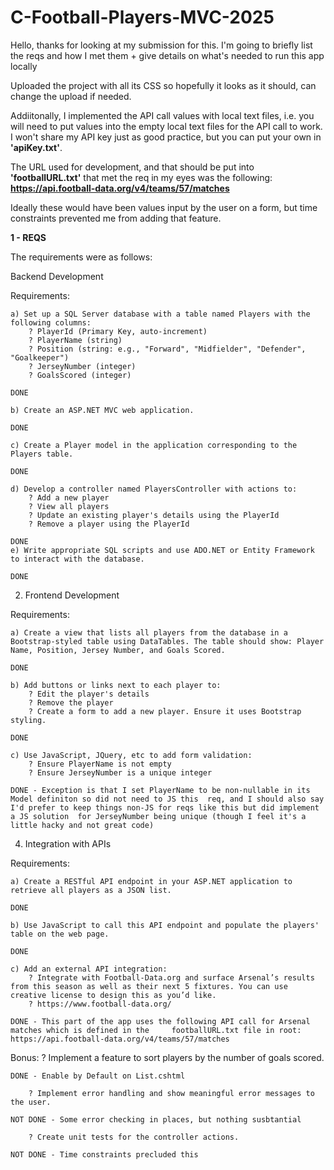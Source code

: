 # C-Football-Players-MVC-2025
Hello, thanks for looking at my submission for this. I'm going to briefly list the reqs and how I met them + give details on what's needed to run this app locally

Uploaded the project with all its CSS so hopefully it looks as it should, can change the upload if needed.

Addiitonally, I implemented the API call values with local text files, i.e. you will need to put values into the empty local text files for the API call to work. I won't share my API key just as good practice, but you can put your own in **'apiKey.txt'**.

The URL used for development, and that should be put into **'footballURL.txt'** that met the req in my eyes was the following: **https://api.football-data.org/v4/teams/57/matches**

Ideally these would have been values input by the user on a form, but time constraints prevented me from adding that feature.

**1 - REQS**

The requirements were as follows:

Backend Development

Requirements:

    a) Set up a SQL Server database with a table named Players with the following columns:
        ? PlayerId (Primary Key, auto-increment)
        ? PlayerName (string)
        ? Position (string: e.g., "Forward", "Midfielder", "Defender", "Goalkeeper")
        ? JerseyNumber (integer)
        ? GoalsScored (integer)
	
	DONE

    b) Create an ASP.NET MVC web application.

	DONE

    c) Create a Player model in the application corresponding to the Players table.

	DONE

    d) Develop a controller named PlayersController with actions to:
        ? Add a new player
        ? View all players
        ? Update an existing player's details using the PlayerId
        ? Remove a player using the PlayerId

	DONE
    e) Write appropriate SQL scripts and use ADO.NET or Entity Framework to interact with the database.

	DONE
 
2. Frontend Development
   
Requirements:

    a) Create a view that lists all players from the database in a Bootstrap-styled table using DataTables. The table should show: Player Name, Position, Jersey Number, and Goals Scored.

	DONE

    b) Add buttons or links next to each player to:
        ? Edit the player's details
        ? Remove the player
        ? Create a form to add a new player. Ensure it uses Bootstrap styling.

	DONE

    c) Use JavaScript, JQuery, etc to add form validation:
        ? Ensure PlayerName is not empty
        ? Ensure JerseyNumber is a unique integer

	DONE - Exception is that I set PlayerName to be non-nullable in its Model definiton so did not need to JS this 	req, and I should also say I'd prefer to keep things non-JS for reqs like this but did implement a JS solution 	for JerseyNumber being unique (though I feel it's a little hacky and not great code) 
 

4. Integration with APIs
   
Requirements:

    a) Create a RESTful API endpoint in your ASP.NET application to retrieve all players as a JSON list.

	DONE

    b) Use JavaScript to call this API endpoint and populate the players' table on the web page.

	DONE

    c) Add an external API integration:
        ? Integrate with Football-Data.org and surface Arsenal’s results from this season as well as their next 5 fixtures. You can use creative license to design this as you’d like. 
        ? https://www.football-data.org/ 

	DONE - This part of the app uses the following API call for Arsenal matches which is defined in the 	footballURL.txt file in root: https://api.football-data.org/v4/teams/57/matches

Bonus:
        ? Implement a feature to sort players by the number of goals scored.

	DONE - Enable by Default on List.cshtml

        ? Implement error handling and show meaningful error messages to the user.

	NOT DONE - Some error checking in places, but nothing susbtantial

        ? Create unit tests for the controller actions.
		
	NOT DONE - Time constraints precluded this

